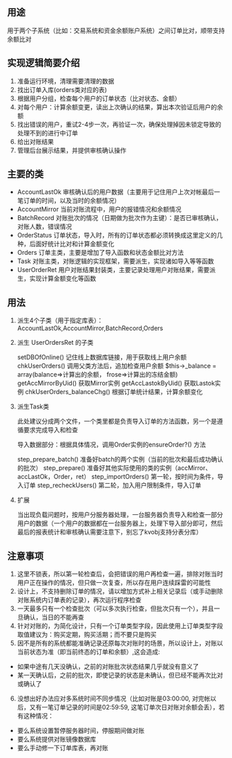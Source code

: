## 用途

用于两个子系统（比如：交易系统和资金余额账户系统）之间订单比对，顺带支持余额比对

## 实现逻辑简要介绍

1. 准备运行环境，清理需要清理的数据
2. 找出订单入库(orders类对应的表)
3. 根据用户分组，检查每个用户的订单状态（比对状态、金额）
4. 对每个用户：计算余额变更，读出上次确认的结果，算出本次验证后用户的余额
5. 找出错误的用户，重试2-4步一次，再验证一次，确保处理掉因未锁定导致的处理不到的进行中订单
6. 给出对账结果
7. 管理后台展示结果，并提供审核确认操作

## 主要的类

* AccountLastOk   审核确认后的用户数据（主要用于记住用户上次对帐最后一笔订单的时间，以及当时的余额情况）
* AccountMirror   当前对账流程中，用户的报错情况和余额情况
* BatchRecord     对账批次的情况（日期做为批次作为主键）：是否已审核确认，对账人数，错误情况
* OrderStatus     订单状态，导入时，所有的订单状态都必须转换成这里定义的几种，后面好统计比对和计算金额变化
* Orders          订单主类，主要是增加了导入函数和状态金额比对方法
* Task            对账主类，对账逻辑的实现框架，需要派生，实现诸如导入等等函数
* UserOrderRet    用户对账结果封装类，主要记录处理用户对账结果，需要派生，实现计算金额变化等函数

## 用法

1. 派生4个子类（用于指定库表）：AccountLastOk,AccountMirror,BatchRecord,Orders

2. 派生 UserOrdersRet 的子类
 
    setDBOfOnline() 记住线上数据库链接，用于获取线上用户余额
    chkUserOrders() 调用父类方法后，追加检查用户余额 $this->_balance = array(balance=>计算出的余额， frose=>计算出的冻结金额)
    getAccMirrorByUid()  获取Mirror实例
    getAccLastokByUid()  获取Lastok实例
    chkUserOrders_balanceChg() 根据订单统计结果，计算余额变化

3. 派生Task类

    此处建议分成两个文件，一个类里都是负责导入订单的方法函数，另一个是遵循要求完成导入和检查

    导入数据部分：根据具体情况，调用Order实例的ensureOrder?() 方法 

    step_prepare_batch() 准备好batch的两个实例（当前的批次和最后成功确认的批次）
    step_prepare() 准备好其他实际使用的类的实例（accMirror、accLastOk，Order，ret）
    step_importOrders() 第一轮，按时间为条件，导入订单
    step_recheckUsers() 第二轮，加入用户限制条件，导入订单

4. 扩展

    当出现负载问题时，按用户分服务器处理，一台服务器负责导入和检查一部分用户的数据（一个用户的数据都在一台服务器上，处理下导入部分即可，然后最后的报表统计和审核确认需要注意下，别忘了kvobj支持分表分库）


## 注意事项

1. 这里不锁表，所以第一轮检查后，会把错误的用户再检查一遍，排除对账当时用户正在操作的情况，但只做一次复查，所以存在用户连续踩雷的可能性
2. 设计上，不支持删除订单的情况，请以增加方式补上相关记录后（或手动删除对账系统内订单表的记录），再次运行程序检查
3. 一天最多只有一个检查批次（可以多次执行检查，但批次只有一个），并且一旦确认，当日的不能再查
4. 针对对账的，为简化设计，只有一个订单类型字段，因此使用上订单类型字段取值建议为：购买定期，购买活期；而不要只是购买
5. 因不是所有的系统都能准确记录还原每次对账时的场景，所以设计上，对账以当前状态为准（即当前终态的订单和余额）,这会造成:

* 如果中途有几天没确认，之前的对账批次状态结果几乎就没有意义了
* 某一天确认后，之前的批次，即使记录的状态是未确认，但已经不能再次比对或确认了

6. 没想出好办法应对多系统时间不同步情况（比如对账是03:00:00, 对完帐以后，又有一笔订单记录的时间是02:59:59, 这笔订单次日对账对余额会丢），若有这种情况：

* 要么系统设置暂停服务器时间，停服期间做对账
* 要么系统提供对账镜像数据库
* 要么手动修一下订单库表，再对账
